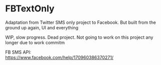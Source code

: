 # FBTextOnly
Adaptation from Twitter SMS only project to Facebook. But built from the ground up again, UI and everything

WIP, slow progress. Dead project. Not going to work on this project any longer due to work commitm

FB SMS API:
<br/>
https://www.facebook.com/help/170960386370271/
